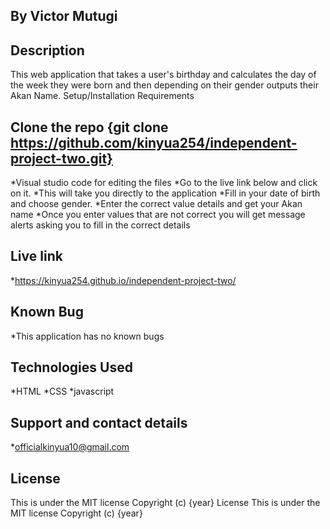 ## By Victor Mutugi
## Description
This web application that takes a user's birthday and calculates the day of the week they were born and then depending on their gender outputs their Akan Name.
Setup/Installation Requirements

## Clone the repo {git clone https://github.com/kinyua254/independent-project-two.git} 
*Visual studio code for editing the files *Go to the live link below and click on it.
 *This will take you directly to the application *Fill in your date of birth and choose gender. 
 *Enter the correct value details and get your Akan name 
 *Once you enter values that are not correct you will get message alerts asking you to fill in the correct details
## Live link
*https://kinyua254.github.io/independent-project-two/

## Known Bug
*This application has no known bugs

## Technologies Used
*HTML *CSS *javascript

## Support and contact details
*officialkinyua10@gmail.com 
## License
This is under the MIT license Copyright (c) {year}
License
This is under the MIT license Copyright (c) {year}